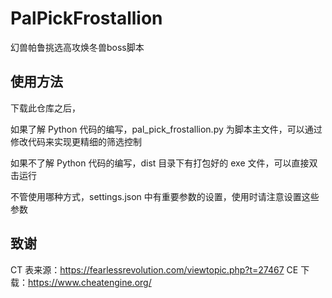 # PalPickFrostallion
幻兽帕鲁挑选高攻焕冬兽boss脚本

## 使用方法

下载此仓库之后，

如果了解 Python 代码的编写，pal_pick_frostallion.py 为脚本主文件，可以通过修改代码来实现更精细的筛选控制

如果不了解 Python 代码的编写，dist 目录下有打包好的 exe 文件，可以直接双击运行

不管使用哪种方式，settings.json 中有重要参数的设置，使用时请注意设置这些参数

## 致谢
CT 表来源：https://fearlessrevolution.com/viewtopic.php?t=27467
CE 下载：https://www.cheatengine.org/